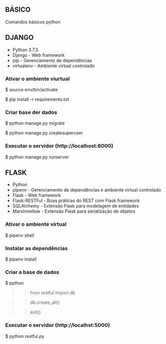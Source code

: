 BÁSICO
---
Comandos básicos python

DJANGO
---
- Python 3.7.3
- Django - Web framework
- pip - Gerenciamento de dependências
- virtualenv - Ambiente virtual controlado

### Ativar o ambiente viurtual
$ source env/bin/activate

$ pip install -r requirements.txt

### Criar base der dados
$ python manage.py migrate

$ python manage.py createsuperuser

### Executar o servidor (http://localhost:8000)
$ python manage.py runserver

FLASK
---

- Python
- pipenv - Gerenciamento de dependências e ambiente virtual controlado
- Flask - Web framework
- Flask-RESTFul - Boas práticas do REST com Flask framework
- SQLAlchemy - Extensão Flask para modelagem de entidades
- Marshmellow - Extensão Flask para serialização de objetos

### Ativar o ambiente virtual
$ pipenv shell

### Instalar as dependências
$ pipenv install

### Criar a base de dados
$ python

>> from restful import db

>> db.create_all()

>> exit()

### Executar o servidor (http://localhst:5000)
$ python restful.py
